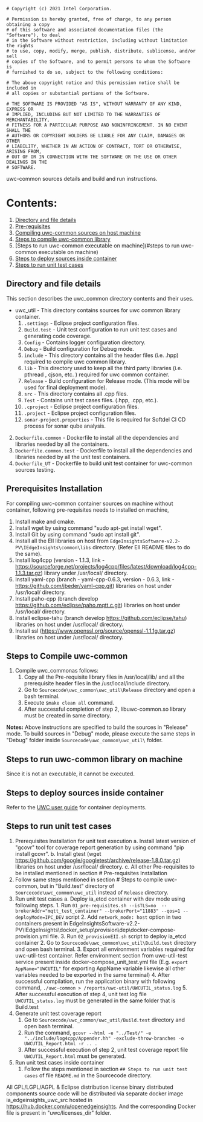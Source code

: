 ```
# Copyright (c) 2021 Intel Corporation.

# Permission is hereby granted, free of charge, to any person obtaining a copy
# of this software and associated documentation files (the "Software"), to deal
# in the Software without restriction, including without limitation the rights
# to use, copy, modify, merge, publish, distribute, sublicense, and/or sell
# copies of the Software, and to permit persons to whom the Software is
# furnished to do so, subject to the following conditions:

# The above copyright notice and this permission notice shall be included in
# all copies or substantial portions of the Software.

# THE SOFTWARE IS PROVIDED "AS IS", WITHOUT WARRANTY OF ANY KIND, EXPRESS OR
# IMPLIED, INCLUDING BUT NOT LIMITED TO THE WARRANTIES OF MERCHANTABILITY,
# FITNESS FOR A PARTICULAR PURPOSE AND NONINFRINGEMENT. IN NO EVENT SHALL THE
# AUTHORS OR COPYRIGHT HOLDERS BE LIABLE FOR ANY CLAIM, DAMAGES OR OTHER
# LIABILITY, WHETHER IN AN ACTION OF CONTRACT, TORT OR OTHERWISE, ARISING FROM,
# OUT OF OR IN CONNECTION WITH THE SOFTWARE OR THE USE OR OTHER DEALINGS IN THE
# SOFTWARE.
```

uwc-common sources details and build and run instructions.

# Contents:

1. [Directory and file details](#directory-and-file-details)
2. [Pre-requisites](#prerequisites-Installation)
3. [Compiling uwc-common sources on host machine](#compiling-uwc-common-sources-on-host-machine)
4. [Steps to compile uwc-common library](#steps-to-compile-uwc-common-library)
5. [Steps to run uwc-common executable on machine](#steps to run uwc-common executable on machine)
6. [Steps to deploy sources inside container](#steps-to-deploy-sources-inside-container)
7. [Steps to run unit test cases](#steps-to-run-unit-testcases)


## Directory and file details

This section describes the uwc_common directory contents and their uses.

* uwc_util - This directory contains sources for uwc common library container.
	1. `.settings` - Eclipse project configuration files.
	2. `Build.test` - Unit test configuration to run unit test cases and generating code coverage.
	3. `Config` - Contains logger configuration directory.
	4. `Debug` - Build configuration for Debug mode.
	5. `include` - This directory contains all the header files (i.e. .hpp) required to compile uwc common library.
	6. `lib` - This directory used to keep all the third party libraries (i.e. pthread , cjson, etc. ) required for uwc common container. 
	7. `Release` - Build configuration for Release mode. (This mode will be used for final deployment mode).
	8. `src` - This directory contains all .cpp files.
	9. `Test` - Contains unit test cases files. (.hpp, .cpp, etc.).
	10. `.cproject` - Eclipse project configuration files.
	11. `.project` - Eclipse project configuration files.
	12. `sonar-project.properties` - This file is required for Softdel CI CD process for sonar qube analysis.
2. `Dockerfile.common` - Dockerfile to install all the dependencies and libraries needed by all the containers.
3. `Dockerfile.common.test` - Dockerfile to install all the dependencies and libraries needed by all the unit test containers.
4. `Dockerfile_UT` - Dockerfile to build unit test container for uwc-common sources testing.

## Prerequisites Installation

For compiling uwc-common container sources on machine without container, following pre-requisites needs to installed on machine,

1. Install make and cmake.
2. Install wget by using command "sudo apt-get install wget".
3. Install Git by using command "sudo apt install git".
4. Install all the EII libraries on host from `EdgeInsightsSoftware-v2.2-PV\IEdgeInsights\common\libs` directory. (Refer EII README files to do the same).
5. Install log4cpp (version - 1.1.3, link - https://sourceforge.net/projects/log4cpp/files/latest/download/log4cpp-1.1.3.tar.gz) library under /usr/local/ directory.
6. Install yaml-cpp (branch - yaml-cpp-0.6.3, version - 0.6.3, link - https://github.com/jbeder/yaml-cpp.git) libraries on host under /usr/local/ directory.
7. Install paho-cpp (branch develop https://github.com/eclipse/paho.mqtt.c.git) libraries on host under /usr/local/ directory.
8. Install eclipse-tahu (branch develop https://github.com/eclipse/tahu) libraries on host under /usr/local/ directory.
9. Install ssl (https://www.openssl.org/source/openssl-1.1.1g.tar.gz) libraries on host under /usr/local/ directory.
	
## Steps to Compile uwc-common

1. Compile uwc_commonas follows:
	1. Copy all the Pre-requisite library files in /usr/local/lib/ and all the prerequisite header files in the /usr/local/include directory.
	1. Go to `Sourcecode\uwc_common\uwc_util\Release` directory and open a bash terminal.
	2. Execute `$make clean all` command.
	3. After successful completion of step 2, libuwc-common.so library must be created in same directory.

**Notes:** Above instructions are specified to build the sources in "Release" mode. To build sources in "Debug" mode, please execute the same steps in "Debug" folder inside `Sourcecode\uwc_common\uwc_util\` folder. 

## Steps to run uwc-common library on machine

Since it is not an executable, it cannot be executed.
	
## Steps to deploy sources inside container

Refer to the [UWC user guide](https://open-edge-insights.github.io/uwc-docs/) for container deployments.

## Steps to run unit test cases 

1. Prerequisites Installation for unit test execution
	a. Install latest version of "gcovr" tool for coverage report generation by using command "pip install gcovr".
	b. Install gtest (wget https://github.com/google/googletest/archive/release-1.8.0.tar.gz) libraries on host under /usr/local/ directory.
	c. All other Pre-requisites to be installed mentioned in section # Pre-requisites Installation
2. Follow same steps mentioned in section # Steps to compile uwc-common, but in "Build.test" directory of `Sourcecode\uwc_common\uwc_util` instead of `Release` directory.
3. Run unit test cases
	a. Deploy ia_etcd container with dev mode using following steps. 
		1. Run `01_pre-requisites.sh --isTLS=no  --brokerAddr="mqtt_test_container" --brokerPort="11883" --qos=1 --deployMode=IPC_DEV` script
		2. Add `network_mode: host` option in two containers present in EdgeInsightsSoftware-v2.2-PV\IEdgeInsights\docker_setup\provision\dep\docker-compose-provision.yml file.
		3. Run `02_provisionEII.sh` script to deploy ia_etcd container
	2. Go to `Sourcecode\uwc_common\uwc_util\Build.test` directory and open bash terminal.
	3. Export all environment variables required for uwc-util-test container. Refer environment section from uwc-util-test service present inside docker-compose_unit_test.yml file (E.g. `export AppName="UWCUTIL"` for exporting AppName variable likewise all other variables needed to be exported in the same terminal) 
	4. After successful compilation, run the application binary with following command,
	`./uwc-common > /reports/uwc-util/UWCUTIL_status.log`
	5. After successful execution of step 4, unit test log file `UWCUTIL_status.log` must be generated in the same folder that is Build.test
4. Generate unit test coverage report
	1. Go to `Sourcecode/uwc_common/uwc_util/Build.test` directory and open bash terminal.
	2. Run the command,
		`gcovr --html -e "../Test/" -e "../include/log4cpp/Appender.hh" -exclude-throw-branches -o UWCUTIL_Report.html -r .. .`
	3. After successful execution of step 2, unit test coverage report file `UWCUTIL_Report.html` must be generated.
5. Run unit test cases inside container
	1. Follow the steps mentioned in section `## Steps to run unit test cases` of file `README.md` in the Sourcecode directory.

All GPL/LGPL/AGPL & Eclipse distribution license binary distributed components source code will be distributed via separate docker image ia_edgeinsights_uwc_src hosted in https://hub.docker.com/u/openedgeinsights. And the corresponding Docker file is present in "uwc/licenses_dir" folder.
